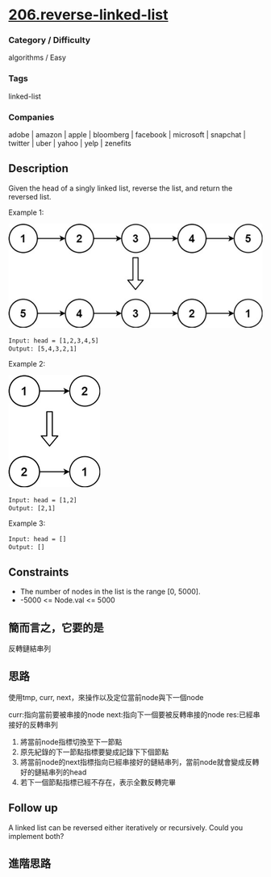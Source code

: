 # [206.reverse-linked-list](https://leetcode.com/problems/reverse-linked-list/)

### Category / Difficulty
algorithms / Easy

### Tags
linked-list
	 		
### Companies
adobe | amazon | apple | bloomberg | facebook | microsoft | snapchat | twitter | uber | yahoo | yelp | zenefits

## Description
Given the head of a singly linked list, reverse the list, and return the reversed list.

Example 1:

![image info](./img/206e1.jpg)
```
Input: head = [1,2,3,4,5]
Output: [5,4,3,2,1]
```

Example 2:

![image info](./img/206e2.jpg)
```
Input: head = [1,2]
Output: [2,1]
```

Example 3:
```
Input: head = []
Output: []
```


## Constraints
- The number of nodes in the list is the range [0, 5000].
- -5000 <= Node.val <= 5000


## 簡而言之，它要的是
反轉鏈結串列

## 思路
使用tmp, curr, next，來操作以及定位當前node與下一個node

curr:指向當前要被串接的node
next:指向下一個要被反轉串接的node
res:已經串接好的反轉串列

1. 將當前node指標切換至下一節點
2. 原先紀錄的下一節點指標要變成記錄下下個節點
3. 將當前node的next指標指向已經串接好的鏈結串列，當前node就會變成反轉好的鏈結串列的head
4. 若下一個節點指標已經不存在，表示全數反轉完畢



## Follow up
A linked list can be reversed either iteratively or recursively. Could you implement both?


## 進階思路


